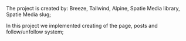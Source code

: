The project is created by: Breeze, Tailwind, Alpine, Spatie Media library, Spatie Media slug;

In this project we implemented creating of the page, posts and follow/unfollow system;
